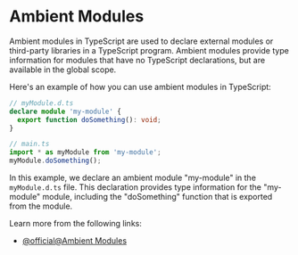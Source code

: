 # Ambient Modules

Ambient modules in TypeScript are used to declare external modules or third-party libraries in a TypeScript program. Ambient modules provide type information for modules that have no TypeScript declarations, but are available in the global scope.

Here's an example of how you can use ambient modules in TypeScript:

```typescript
// myModule.d.ts
declare module 'my-module' {
  export function doSomething(): void;
}

// main.ts
import * as myModule from 'my-module';
myModule.doSomething();
```

In this example, we declare an ambient module "my-module" in the `myModule.d.ts` file. This declaration provides type information for the "my-module" module, including the "doSomething" function that is exported from the module.

Learn more from the following links:

- [@official@Ambient Modules](https://www.typescriptlang.org/docs/handbook/modules.html#ambient-modules)
